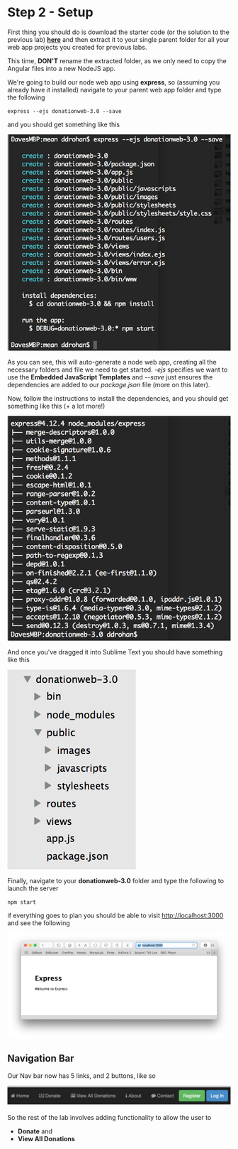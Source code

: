 # Step 2 - Setup

First thing you should do is download the starter code (or the solution to the previous lab) **[here](../zips/donationweb-2.0.solution.zip)** and then extract it to your single parent folder for all your web app projects you created for previous labs. 

This time, **DON'T** rename the extracted folder, as we only need to copy the Angular files into a new NodeJS app.

We're going to build our node web app using **express**, so (assuming you already have it installed) navigate to your parent web app folder and type the following

```
express --ejs donationweb-3.0 --save
```
and you should get something like this

![](../images/lab3.step2.1.png)

As you can see, this will auto-generate a node web app, creating all the necessary folders and file we need to get started. *-ejs* specifies we want to use the **Embedded JavaScript Templates** and *--save* just ensures the dependencies are added to our *package.json* file (more on this later).

Now, follow the instructions to install the dependencies, and you should get something like this (+ a lot more!)

![](../images/lab3.step2.2.png)

And once you've dragged it into Sublime Text you should have something like this

![](../images/donationweb-3.0.start.png)

Finally, navigate to your **donationweb-3.0** folder and type the following to launch the server

```
npm start

```

if everything goes to plan you should be able to visit [http://localhost:3000](http://localhost:3000) and see the following

![](../images/lab3.step2.3.png)

## Navigation Bar

Our Nav bar now has 5 links, and 2 buttons, like so

![](../images/navbar.lab1.v3.png)

So the rest of the lab involves adding functionality to allow the user to

* **Donate** and
* **View All Donations**